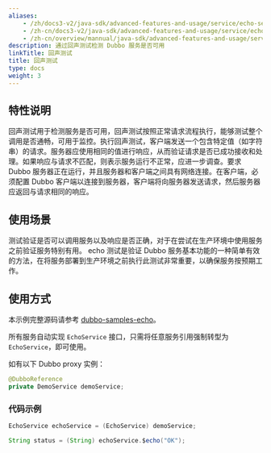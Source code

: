 ```yaml
---
aliases:
    - /zh/docs3-v2/java-sdk/advanced-features-and-usage/service/echo-service/
    - /zh-cn/docs3-v2/java-sdk/advanced-features-and-usage/service/echo-service/
    - /zh-cn/overview/mannual/java-sdk/advanced-features-and-usage/service/echo-service/
description: 通过回声测试检测 Dubbo 服务是否可用
linkTitle: 回声测试
title: 回声测试
type: docs
weight: 3
---
```




## 特性说明
回声测试用于检测服务是否可用，回声测试按照正常请求流程执行，能够测试整个调用是否通畅，可用于监控。执行回声测试，客户端发送一个包含特定值（如字符串）的请求。服务器应使用相同的值进行响应，从而验证请求是否已成功接收和处理。如果响应与请求不匹配，则表示服务运行不正常，应进一步调查。要求 Dubbo 服务器正在运行，并且服务器和客户端之间具有网络连接。在客户端，必须配置 Dubbo 客户端以连接到服务器，客户端将向服务器发送请求，然后服务器应返回与请求相同的响应。


## 使用场景
测试验证是否可以调用服务以及响应是否正确，对于在尝试在生产环境中使用服务之前验证服务特别有用。
echo 测试是验证 Dubbo 服务基本功能的一种简单有效的方法，在将服务部署到生产环境之前执行此测试非常重要，以确保服务按预期工作。

## 使用方式

本示例完整源码请参考 [dubbo-samples-echo](https://github.com/apache/dubbo-samples/tree/master/2-advanced/dubbo-samples-echo)。

所有服务自动实现 `EchoService` 接口，只需将任意服务引用强制转型为 `EchoService`，即可使用。

如有以下 Dubbo proxy 实例：

```java
@DubboReference
private DemoService demoService;
```

### 代码示例
```java
EchoService echoService = (EchoService) demoService;

String status = (String) echoService.$echo("OK");
```
